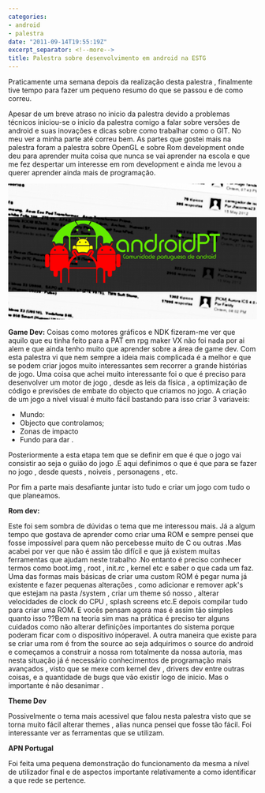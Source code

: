 ```yaml
---
categories:
- android
- palestra
date: "2011-09-14T19:55:19Z"
excerpt_separator: <!--more-->
title: Palestra sobre desenvolvimento em android na ESTG
---
```


Praticamente uma semana depois da realização desta palestra , finalmente tive tempo para fazer um pequeno resumo do que se passou e de como correu.

Apesar de um breve atraso no inicio da palestra devido a problemas técnicos iniciou-se o inicio da palestra comigo a falar sobre versões de android e suas inovações e dicas sobre como trabalhar como o GIT. No meu ver a minha parte até correu bem.
As partes que gostei mais na palestra foram a palestra sobre OpenGL e sobre Rom development onde deu para aprender muita coisa que nunca se vai aprender na escola e que me fez despertar um interesse em rom development e ainda me levou a querer aprender ainda mais de programação.

![androidPT](/assets/images/androidpt.png)

<!--more-->

**Game Dev:**
Coisas como motores gráficos e NDK fizeram-me ver que aquilo que eu tinha feito para a PAT em rpg maker VX não foi nada por ai alem e que ainda tenho muito que aprender sobre a área de game dev. Com esta palestra vi que nem sempre a ideia mais complicada é a melhor e que se podem criar jogos muito interessantes sem recorrer a grande histórias de jogo.
Uma coisa que achei muito interessante foi o que é preciso para desenvolver um motor de jogo , desde as leis da física , a optimização de código e previsões de embate do objecto que criamos no jogo.
A criação de um jogo a nível visual é muito fácil bastando para isso criar 3 variaveis:
* Mundo:
* Objecto que controlamos;
* Zonas de impacto
* Fundo para dar .

Posteriormente a esta etapa tem que se definir em que é que o jogo vai consistir ao seja o guião do jogo .E aqui definimos o que é que para se fazer no jogo , desde quests , noiveis , personagens , etc.

Por fim a parte mais desafiante juntar isto tudo e criar um jogo com tudo o que planeamos.

**Rom dev:**

Este foi sem sombra de dúvidas o tema que me interessou mais. Já a algum tempo que gostava de aprender como criar uma ROM e sempre pensei que fosse impossível para quem não percebesse muito de C ou outras .Mas acabei por ver que não é assim tão difícil e que já existem muitas ferramentas que ajudam neste trabalho .No entanto é preciso conhecer termos como boot.img , root , init.rc , kernel etc e saber o que cada um faz. Uma das formas mais básicas de criar uma custom ROM é pegar numa já existente e fazer pequenas alterações , como adicionar e remover apk's que estejam na pasta /system , criar um theme só nosso , alterar velocidades de clock do CPU , splash screens etc.E depois compilar tudo para criar uma ROM.
E vocês pensam agora mas é assim tão simples quanto isso ??Bem na teoria sim mas na prática é preciso ter alguns cuidados como não alterar definições importantes do sistema porque poderam ficar com o dispositivo inóperavel.
A outra maneira que existe para se criar uma rom é from the source ao seja adquirimos o source do android e começamos a construir a nossa rom totalmente da nossa autoria, mas nesta situação já é necessário conhecimentos de programação mais avançados , visto que se mexe com kernel dev , drivers dev entre outras coisas, e a quantidade de bugs que vão existir logo de inicio. Mas o importante é não desanimar .

**Theme Dev**

Possivelmente o tema mais acessivel que falou nesta palestra visto que se torna muito fácil alterar themes , alias nunca pensei que fosse tão fácil. Foi interessante ver as ferramentas que se utilizam.

**APN Portugal**

Foi feita uma pequena demonstração do funcionamento da mesma a nível de utilizador final e de aspectos importante relativamente a como identificar a que rede se pertence.
